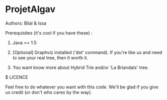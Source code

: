 # ProjetAlgav
Authors: Bilal & Issa

Prerequisites (it's cool if you have these) : 

1. Java >= 1.5

2. [Optional] Graphviz installed ('dot' command). If you're like us
	and need to see your real tree, then it worth it.

3. You want know more about Hybrid Trie and/or 'La Briandais' tree.

$$$$$$$$$$$$$$$$$$$$$$$$$$$$$ LICENCE $$$$$$$$$$$$$$$$$$$$$$$$$$$$

Feel free to do whatever you want with this code. We'll be glad if 
you give us credit (or don't who cares by the way).
